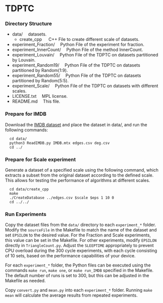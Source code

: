 # TDPTC

### Directory Structure
- data/			&emsp;datasets.
  - create_cpp &emsp; C++ File to create different scale of datasets.
- experiment_Fraction/		&emsp;Python File of the experiment for fraction.
- experiment_InnerCount/		&emsp;Python File of the method InnerCount. 
- experiment_Louvain/	  &emsp;Python File of the TDPTC on datasets partitioned by Louvain.
- experiment_Random19/		&emsp;Python File of the TDPTC on datasets partitioned by Random(1:9).
- experiment_Random55/		&emsp;Python File of the TDPTC on datasets partitioned by Random(5:5).
- experiment_Scale/	  &emsp;Python File of the TDPTC on datasets with different scales.
- LICENSE.txt		&emsp;MPL license.
- README.md		&emsp;This file.

### Prepare for IMDB
Download the [IMDB dataset](https://www.cise.ufl.edu/research/sparse/matrices/Pajek/IMDB.html) and place the dataset in data/, and run the following commands:
```
  cd data/
  python3 ReadIMDB.py IMDB.mtx edges.csv deg.csv
  cd ../
```

### Prepare for Scale experiment
Generate a dataset of a specified scale using the following command, which extracts a subset from the original dataset according to the defined scale. This allows for testing the performance of algorithms at different scales.
```
  cd data/create_cpp
  make
  ./CreateDatabase ../edges.csv $scale $eps 1 10 0
  cd ../../
```

### Run Experiments
Copy the dataset files from the `data/` directory to each `experiment_*` folder. Modify the `sourceFile` in the Makefile to match the name of the dataset and set `EPSILON` to the desired value. For the Fraction and Scale experiments, this value can be set in the Makefile. For other experiments, modify `EPSILON` directly in `TriangleCount.py`. Adjust the `SLEEPTIME` appropriately to prevent CPU overload during the 300 cycle experiments, with each cycle consisting of 10 sets, based on the performance capabilities of your device.

For each `experiment_*` folder, the Python files can be executed using the commands `make run`, `make one`, or `make run_IMDB` specified in the Makefile. The default number of runs is set to 300, but this can be adjusted in the Makefile as needed.


Copy `convert.py` and `mean.py` into each `experiment_*` folder. Running `make mean` will calculate the average results from repeated experiments.
